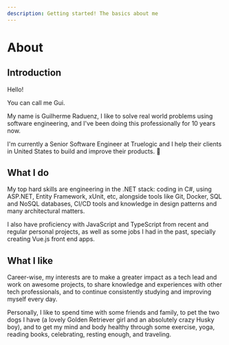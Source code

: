 ```yaml
---
description: Getting started! The basics about me
---
```


# About

## Introduction

Hello!

You can call me Gui.

My name is Guilherme Raduenz, I like to solve real world problems using software engineering, and I've been doing this professionally for 10 years now.

I'm currently a Senior Software Engineer at Truelogic and I help their clients in United States to build and improve their products. 🚀

## What I do

My top hard skills are engineering in the .NET stack: coding in C#, using ASP.NET, Entity Framework, xUnit, etc, alongside tools like Git, Docker, SQL and NoSQL databases, CI/CD tools and knowledge in design patterns and many architectural matters.

I also have proficiency with JavaScript and TypeScript from recent and regular personal projects, as well as some jobs I had in the past, specially creating Vue.js front end apps.

## What I like

Career-wise, my interests are to make a greater impact as a tech lead and work on awesome projects, to share knowledge and experiences with other tech professionals, and to continue consistently studying and improving myself every day.

Personally, I like to spend time with some friends and family, to pet the two dogs I have (a lovely Golden Retriever girl and an absolutely crazy Husky boy), and to get my mind and body healthy through some exercise, yoga, reading books, celebrating, resting enough, and traveling.
